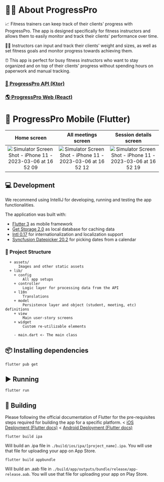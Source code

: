# 💪🏽 About ProgressPro

📈 Fitness trainers can keep track of their clients' progress with ProgressPro. The app is designed specifically for fitness instructors and allows them to easily monitor and track their clients' performance over time.

🏋🏽 Instructors can input and track their clients' weight and sizes, as well as set fitness goals and monitor progress towards achieving them.

⏰ This app is perfect for busy fitness instructors who want to stay organized and on top of their clients' progress without spending hours on paperwork and manual tracking.

### [🚀 ProgressPro API (Ktor)](https://github.com/hopingsteam/ProgressPro-API)
### [🌎 ProgressPro Web (React)](https://github.com/hopingsteam/ProgressPro-Web)

# 📱 ProgressPro Mobile (Flutter)

Home screen                |  All meetings screen      | Session details screen
:-------------------------:|:-------------------------:|:-------------------------:
![Simulator Screen Shot - iPhone 11 - 2023-03-06 at 16 52 09](https://user-images.githubusercontent.com/11734201/223145571-504aae63-82cd-4de0-890f-4fa2672fef46.png)  |  ![Simulator Screen Shot - iPhone 11 - 2023-03-06 at 16 52 12](https://user-images.githubusercontent.com/11734201/223145578-9ced644d-04d1-45ca-96f9-47970a202d16.png)  |  ![Simulator Screen Shot - iPhone 11 - 2023-03-06 at 16 52 19](https://user-images.githubusercontent.com/11734201/223145586-374bd931-8c9d-4e57-a6ae-b055c66fbd61.png)


## 💻 Development

We recommend using IntelliJ for developing, running and testing the app functionalities.

The application was built with:

- [Flutter 3](https://github.com/flutter/flutter) as mobile framework
- [Get Storage 2.0](https://github.com/InsertKoinIO/koin) as local database for caching data
- [Intl 0.17](https://github.com/dart-lang/intl) for internationalization and localization support
- [Syncfusion Datepicker 20.2](https://github.com/syncfusion/flutter-examples) for picking dates from a calendar

### 📁 Project Structure

      + assets/
          Images and other static assets
      + lib/
        + config
            All app setups
        + controller
            Logic layer for processing data from the API
        + l10n
            Translations
        + model
            Persistence layer and object (student, meeting, etc) definitions
        + view
            Main user-story screens
        + widget
            Custom re-utilizable elements

        - main.dart <- The main class

## 📦 Installing dependencies

    flutter pub get

## ▶️ Running

    flutter run

## 🔨 Building

Please following the official documentation of Flutter for the pre-requisites steps required for building the
app for a specific platform.
< [iOS Deployment (Flutter docs)](https://docs.flutter.dev/deployment/ios)
< [Android Deployment (Flutter docs)](https://docs.flutter.dev/deployment/android)


    flutter build ipa

Will build an .ipa file in `./build/ios/ipa/[project_name].ipa`. You will use that file for uploading your app
on App Store.

    flutter build appbundle

Will build an .aab file in `./build/app/outputs/bundle/release/app-release.aab`. You will use that file for uploading
your app on Play Store.
